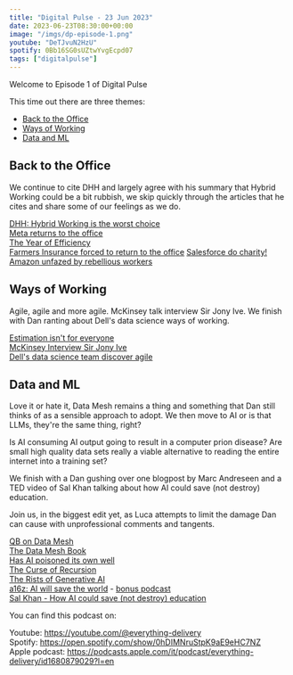 ```yaml
---
title: "Digital Pulse - 23 Jun 2023"
date: 2023-06-23T08:30:00+00:00
image: "/imgs/dp-episode-1.png"
youtube: "DeTJvuN2HzU"
spotify: 0Bb16SG0sUZtwYvgEcpd07
tags: ["digitalpulse"]
---
```


Welcome to Episode 1 of Digital Pulse

This time out there are three themes:

- [Back to the Office](#back-to-the-office)
- [Ways of Working](#ways-of-working)
- [Data and ML](#data-and-ml)

<!--more-->

## Back to the Office
We continue to cite DHH and largely agree with his summary that Hybrid Working could be a bit rubbish, we skip quickly through the articles that he cites and share some of our feelings as we do.

[DHH: Hybrid Working is the worst choice](https://world.hey.com/dhh/hybrid-combines-the-worst-of-office-and-remote-work-d3174e50)   
[Meta returns to the office](https://edition.cnn.com/2023/06/01/business/meta-return-to-office/index.html)  
[The Year of Efficiency](https://about.fb.com/news/2023/03/mark-zuckerberg-meta-year-of-efficiency/)    
[Farmers Insurance forced to return to the office](https://nypost.com/2023/06/06/farmers-insurance-workers-blast-return-to-office-mandate/) 
[Salesforce do charity!](https://www.washingtonpost.com/business/2023/06/08/google-salesforce-return-to-office/)    
[Amazon unfazed by rebellious workers](https://finance.yahoo.com/news/amazon-unfazed-remote-workers-protesting-190427347.html)  

## Ways of Working
Agile, agile and more agile. McKinsey talk interview Sir Jony Ive. We finish with Dan ranting about Dell's data science ways of working.

[Estimation isn't for everyone](https://open.nytimes.com/estimation-isnt-for-everyone-a72484f88b27)     
[McKinsey Interview Sir Jony Ive](https://www.mckinsey.com/capabilities/mckinsey-digital/our-insights/the-creative-process-is-fabulously-unpredictable-a-great-idea-cannot-be-predicted)    
[Dell's data science team discover agile](https://thenewstack.io/how-dells-data-science-team-benefits-from-agile-practices/)    

## Data and ML

Love it or hate it, Data Mesh remains a thing and something that Dan still thinks of as a sensible approach to adopt. We then move to AI or is that LLMs, they're the same thing, right?

Is AI consuming AI output going to result in a computer prion disease? Are small high quality data sets really a viable alternative to reading the entire internet into a training set?

We finish with a Dan gushing over one blogpost by Marc Andreseen and a TED video of Sal Khan talking about how AI could save (not destroy) education.

Join us, in the biggest edit yet, as Luca attempts to limit the damage Dan can cause with unprofessional comments and tangents.

[QB on Data Mesh](https://www.mckinsey.com/capabilities/quantumblack/our-insights/demystifying-data-mesh)   
[The Data Mesh Book](https://www.oreilly.com/library/view/data-mesh/9781492092384/)   
[Has AI poisoned its own well](https://tracydurnell.com/2023/06/18/ai-has-poisoned-its-own-well/)   
[The Curse of Recursion](https://arxiv.org/pdf/2305.17493.pdf)  
[The Rists of Generative AI](https://hbr.org/2023/06/managing-the-risks-of-generative-ai)   
[a16z: AI will save the world](https://a16z.com/2023/06/06/ai-will-save-the-world/) - [bonus podcast](https://www.youtube.com/watch?v=0wIUK0nsyUg)  
[Sal Khan - How AI could save (not destroy) education](https://www.youtube.com/watch?v=hJP5GqnTrNo)

You can find this podcast on:

Youtube: https://youtube.com/@everything-delivery   
Spotify: https://open.spotify.com/show/0hDIMNruStpK9aE9eHC7NZ   
Apple podcast: https://podcasts.apple.com/it/podcast/everything-delivery/id1680879029?l=en

